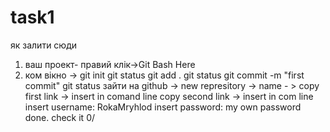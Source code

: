 # task1
як залити сюди
1) ваш проект- правий клік->Git Bash Here
2) ком вікно -> git init
git status
git add .
git status
git commit -m "first commit"
git status
зайти на github -> new represitory -> name - > copy first link -> insert in comand line
copy second link -> insert in com line
insert username: RokaMryhlod
insert password: my own password
done.
check it 0/
